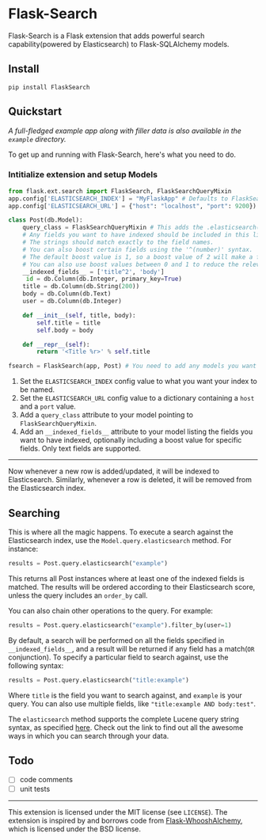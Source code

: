 # Flask-Search
Flask-Search is a Flask extension that adds powerful search capability(powered by Elasticsearch) to Flask-SQLAlchemy models.

## Install
```
pip install FlaskSearch
```

## Quickstart
*A full-fledged example app along with filler data is also available in the `example` directory.*

To get up and running with Flask-Search, here's what you need to do. 
### Intitialize extension and setup Models

```python
from flask.ext.search import FlaskSearch, FlaskSearchQueryMixin
app.config['ELASTICSEARCH_INDEX'] = "MyFlaskApp" # Defaults to FlaskSearch
app.config['ELASTICSEARCH_URL'] = {"host": "localhost", "port": 9200}) # Defaults to {"host": "localhost", "port": 9200}

class Post(db.Model):
	query_class = FlaskSearchQueryMixin # This adds the .elasticsearch() method to Post.query
	# Any fields you want to have indexed should be included in this list. 
	# The strings should match exactly to the field names. 
	# You can also boost certain fields using the '^(number)' syntax. 
	# The default boost value is 1, so a boost value of 2 will make a field twice as relevant while searching as a field with a boost value of 1
	# You can also use boost values between 0 and 1 to reduce the relevance of a field
	__indexed_fields__ = ['title^2', 'body']
	 id = db.Column(db.Integer, primary_key=True)
    title = db.Column(db.String(200))
    body = db.Column(db.Text)
    user = db.Column(db.Integer)

    def __init__(self, title, body):
        self.title = title
        self.body = body

    def __repr__(self):
        return '<Title %r>' % self.title

fsearch = FlaskSearch(app, Post) # You need to add any models you want to have indexed as arguments. This will also create the index mappings if they don't already exist.
```
1. Set the `ELASTICSEARCH_INDEX` config value to what you want your index to be named.
2. Set the `ELASTICSEARCH_URL` config value to a dictionary containing a `host` and a `port` value.
3. Add a `query_class` attribute to your model pointing to `FlaskSearchQueryMixin`.
4. Add an `__indexed_fields__` attribute to your model listing the fields you want to have indexed, optionally including a boost value for specific fields. Only text fields are supported.

---
Now whenever a new row is added/updated, it will be indexed to Elasticsearch. Similarly, whenever a row is deleted, it will be removed from the Elasticsearch index.

## Searching
This is where all the magic happens. To execute a search against the Elasticsearch index, use the `Model.query.elasticsearch` method. For instance:

```python
results = Post.query.elasticsearch("example")
```
This returns all Post instances where at least one of the indexed fields is matched. The results will be ordered according to their Elasticsearch score, unless the query includes an `order_by` call. 

You can also chain other operations to the query. For example:

```python
results = Post.query.elasticsearch("example").filter_by(user=1)
```
By default, a search will be performed on all the fields specified in `__indexed_fields__`, and a result will be returned if any field has a match(`OR` conjunction). To specify a particular field to search against, use the following syntax:

```python
results = Post.query.elasticsearch("title:example")
```
Where `title` is the field you want to search against, and `example` is your query. You can also use multiple fields, like `"title:example AND body:test"`.

The `elasticsearch` method supports the complete Lucene query string syntax, as specified [here](https://www.elastic.co/guide/en/elasticsearch/reference/2.1/query-dsl-query-string-query.html#query-string-syntax). Check out the link to find out all the awesome ways in which you can search through your data.

## Todo
- [ ] code comments
- [ ] unit tests

---
This extension is licensed under the MIT license (see `LICENSE`). The extension is inspired by and borrows code from [Flask-WhooshAlchemy](https://github.com/gyllstromk/Flask-WhooshAlchemy), which is licensed under the BSD license.